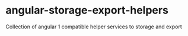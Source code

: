 # angular-storage-export-helpers
Collection of angular 1 compatible helper services to storage and export
